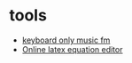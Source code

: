 tools
========================

- [keyboard only music fm](https://cmd.fm/)
- [Online latex equation editor](http://www.codecogs.com/eqnedit.php)
